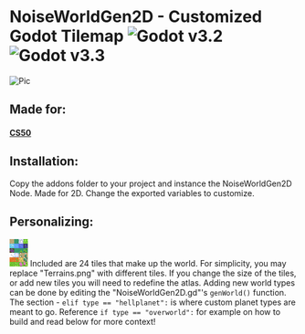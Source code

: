 # NoiseWorldGen2D - Customized Godot Tilemap ![Godot v3.2](https://img.shields.io/badge/Godot-v3.2-%23478cbf?logo=godot-engine&logoColor=white) ![Godot v3.3](https://img.shields.io/badge/Godot-v3.3-%23478cbf?logo=godot-engine&logoColor=white)
![Pic]()

## Made for:
#### [CS50](https://www.edx.org/course/introduction-computer-science-harvardx-cs50x)

## Installation:
Copy the addons folder to your project and instance the NoiseWorldGen2D Node. Made for 2D. Change the exported variables to customize.

## Personalizing:
![Terrains](.//addons/NoiseWorldGen2D/assets/Terrains.png)
Included are 24 tiles that make up the world. For simplicity, you may replace "Terrains.png" with different tiles. If you change the size of the tiles, or add new tiles you will need to redefine the atlas. Adding new world types can be done by editing the "NoiseWorldGen2D.gd"'s ```genWorld()``` function. The section - ```elif type == "hellplanet":``` is where custom planet types are meant to go. Reference ```if type == "overworld":``` for example on how to build and read below for more context!